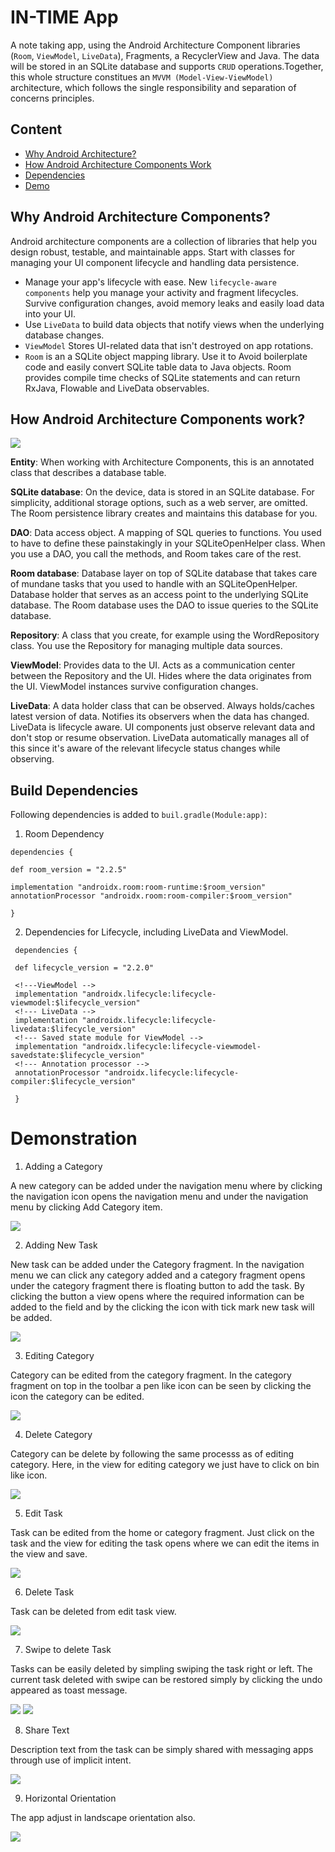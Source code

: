 # IN-TIME App

A note taking app, using the Android Architecture Component libraries (`Room`, `ViewModel`, `LiveData`), Fragments, a RecyclerView and Java. The data will be stored in an SQLite database and supports `CRUD` operations.Together, this whole structure constitues an `MVVM (Model-View-ViewModel)` architecture, which follows the single responsibility and separation of concerns principles.

## Content

- [Why Android Architecture?](#why-android-architecture-components)
- [How Android Architecture Components Work](#how-android-architecture-components-work)
- [Dependencies](#build-dependencies)
- [Demo](#demonstration)

## Why Android Architecture Components?

Android architecture components are a collection of libraries that help you design robust, testable, and maintainable apps. Start with classes for managing your UI component lifecycle and handling data persistence.

* Manage your app's lifecycle with ease. New `lifecycle-aware components` help you manage your activity and fragment lifecycles. Survive configuration changes, avoid memory leaks and easily load data into your UI.
* Use `LiveData` to build data objects that notify views when the underlying database changes.
* `ViewModel` Stores UI-related data that isn't destroyed on app rotations.
* `Room` is an a SQLite object mapping library. Use it to Avoid boilerplate code and easily convert SQLite table data to Java objects. Room provides compile time checks of SQLite statements and can return RxJava, Flowable and LiveData observables.

## How Android Architecture Components work?

![](/screenshots/android_components.png)

**Entity**: When working with Architecture Components, this is an annotated class that describes a database table.

**SQLite database**: On the device, data is stored in an SQLite database. For simplicity, additional storage options, such as a web server, are omitted. The Room persistence library creates and maintains this database for you.

**DAO**: Data access object. A mapping of SQL queries to functions. You used to have to define these painstakingly in your SQLiteOpenHelper class. When you use a DAO, you call the methods, and Room takes care of the rest.

**Room database**: Database layer on top of SQLite database that takes care of mundane tasks that you used to handle with an SQLiteOpenHelper. Database holder that serves as an access point to the underlying SQLite database. The Room database uses the DAO to issue queries to the SQLite database.

**Repository**: A class that you create, for example using the WordRepository class. You use the Repository for managing multiple data sources.

**ViewModel**: Provides data to the UI. Acts as a communication center between the Repository and the UI. Hides where the data originates from the UI. ViewModel instances survive configuration changes.

**LiveData**: A data holder class that can be observed. Always holds/caches latest version of data. Notifies its observers when the data has changed. LiveData is lifecycle aware. UI components just observe relevant data and don't stop or resume observation. LiveData automatically manages all of this since it's aware of the relevant lifecycle status changes while observing.

## Build Dependencies

Following dependencies is added to `buil.gradle(Module:app)`:

   1. Room Dependency

    dependencies {

    def room_version = "2.2.5"

    implementation "androidx.room:room-runtime:$room_version"
    annotationProcessor "androidx.room:room-compiler:$room_version"

    }

   2. Dependencies for Lifecycle, including LiveData and ViewModel.

     dependencies {

     def lifecycle_version = "2.2.0"

     <!---ViewModel -->
     implementation "androidx.lifecycle:lifecycle-viewmodel:$lifecycle_version"
     <!--- LiveData -->
     implementation "androidx.lifecycle:lifecycle-livedata:$lifecycle_version"
     <!--- Saved state module for ViewModel -->
     implementation "androidx.lifecycle:lifecycle-viewmodel-savedstate:$lifecycle_version"
     <!--- Annotation processor -->
     annotationProcessor "androidx.lifecycle:lifecycle-compiler:$lifecycle_version"

     }

# Demonstration

1. Adding a Category

A new category can be added under the navigation menu where by clicking the navigation icon opens the navigation menu and under the navigation menu by clicking Add Category item.

![](/screenshots/addcategory.gif)

2. Adding New Task

New task can be added under the Category fragment. In the navigation menu we can click any category added and a category fragment opens under the category fragment there is floating button to add the task. By clicking the button a view opens where the required information can be added to the field and by the clicking the icon with tick mark new task will be added.

![](/screenshots/addtask.gif)

3. Editing Category

Category can be edited from the category fragment. In the category fragment on top in the toolbar a pen like icon can be seen by clicking the icon the category can be edited.

![](/screenshots/editcategory.gif)

4. Delete Category

Category can be delete by following the same processs as of editing category. Here, in the view for editing category we just have to click on bin like icon.

![](/screenshots/deletecategory.gif)

5. Edit Task

Task can be edited from the home or category fragment. Just click on the task and the view for editing the task opens where we can edit the items in the view and save.

![](/screenshots/edittask.gif)

6. Delete Task

Task can be deleted from edit task view.

![](/screenshots/deletetask.gif)

7. Swipe to delete Task

Tasks can be easily deleted by simpling swiping the task right or left. The current task deleted with swipe can be restored simply by clicking the undo appeared as toast message.

![](/screenshots/swipetodelete.gif)
![](/screenshots/swipe_to_delete.gif)

8. Share Text

Description text from the task can be simply shared with messaging apps through use of implicit intent.

![](/screenshots/share_text.gif)

9. Horizontal Orientation

The app adjust in landscape orientation also.

![](/screenshots/horizontalOrientation.gif)